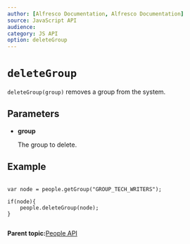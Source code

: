 ```yaml
---
author: [Alfresco Documentation, Alfresco Documentation]
source: JavaScript API
audience: 
category: JS API
option: deleteGroup
---
```


# ``deleteGroup``

`deleteGroup(group)` removes a group from the system.

## Parameters

-   **group**

    The group to delete.


## Example

```

var node = people.getGroup("GROUP_TECH_WRITERS");

if(node){
    people.deleteGroup(node);
}        
      
```

**Parent topic:**[People API](../references/API-JS-People.md)

